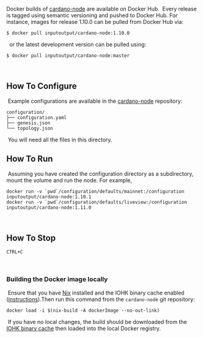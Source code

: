 Docker builds of [cardano-node](https://hub.docker.com/repository/docker/inputoutput/cardano-node) are available on Docker Hub.
​
Every release is tagged using semantic versioning and pushed to Docker Hub. For instance, images for release 1.10.0 can be pulled from Docker Hub via:
​
```
$ docker pull inputoutput/cardano-node:1.10.0
```
​
​
or the latest development version can be pulled using:
​
```
$ docker pull inputoutput/cardano-node:master
```
​
## How To Configure
​
Example configurations are available in the [cardano-node](https://github.com/input-output-hk/cardano-node/tree/master/configuration/defaults) repository:
​
```
configuration/
├── configuration.yaml
├── genesis.json
└── topology.json
```
​
You will need all the files in this directory.
​
## How To Run
​
Assuming you have created the configuration directory as a subdirectory, mount
the volume and run the node. For example,
​
```
docker run -v `pwd`/configuration/defaults/mainnet:/configuration inputoutput/cardano-node:1.10.1
docker run -v `pwd`/configuration/defaults/liveview:/configuration inputoutput/cardano-node:1.11.0
```
​
## How To Stop
```
CTRL+C
```
​
### Building the Docker image locally
​
Ensure that you have [Nix](https://nixos.org/) installed and the IOHK binary cache enabled
([instructions](https://github.com/input-output-hk/iohk-nix/blob/master/docs/nix.md)).
​
Then run this command from the `cardano-node` git repository:
​
```
docker load -i $(nix-build -A dockerImage --no-out-link)
```
​
If you have no local changes, the build should be downloaded from
the [IOHK binary cache](https://hydra.iohk.io/jobset/Cardano/cardano-node)
then loaded into the local Docker registry.